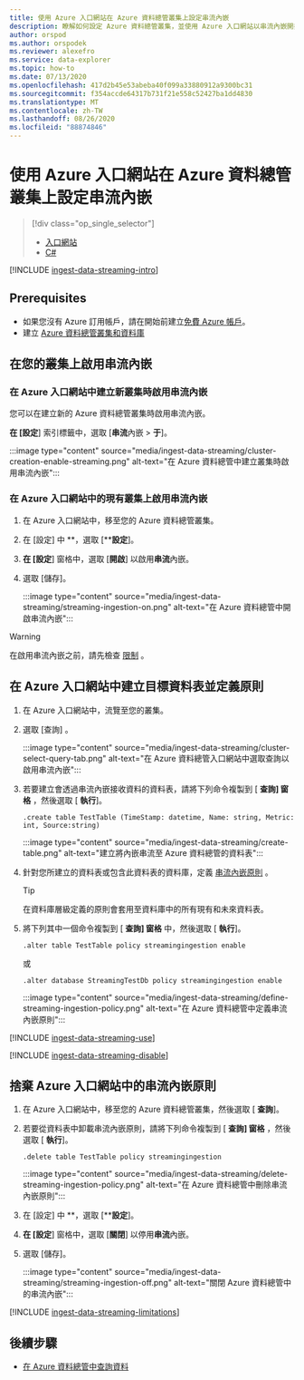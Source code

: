 ```yaml
---
title: 使用 Azure 入口網站在 Azure 資料總管叢集上設定串流內嵌
description: 瞭解如何設定 Azure 資料總管叢集，並使用 Azure 入口網站以串流內嵌開始載入資料。
author: orspod
ms.author: orspodek
ms.reviewer: alexefro
ms.service: data-explorer
ms.topic: how-to
ms.date: 07/13/2020
ms.openlocfilehash: 417d2b45e53abeba40f099a33880912a9300bc31
ms.sourcegitcommit: f354accde64317b731f21e558c52427ba1dd4830
ms.translationtype: MT
ms.contentlocale: zh-TW
ms.lasthandoff: 08/26/2020
ms.locfileid: "88874846"
---
```

# <a name="configure-streaming-ingestion-on-your-azure-data-explorer-cluster-using-the-azure-portal"></a>使用 Azure 入口網站在 Azure 資料總管叢集上設定串流內嵌

> [!div class="op_single_selector"]
> * [入口網站](ingest-data-streaming.md)
> * [C#](ingest-data-streaming-csharp.md)

[!INCLUDE [ingest-data-streaming-intro](includes/ingest-data-streaming-intro.md)]

## <a name="prerequisites"></a>Prerequisites

* 如果您沒有 Azure 訂用帳戶，請在開始前建立[免費 Azure 帳戶](https://azure.microsoft.com/free/)。
* 建立 [Azure 資料總管叢集和資料庫](create-cluster-database-portal.md)

## <a name="enable-streaming-ingestion-on-your-cluster"></a>在您的叢集上啟用串流內嵌

### <a name="enable-streaming-ingestion-while-creating-a-new-cluster-in-the-azure-portal"></a>在 Azure 入口網站中建立新叢集時啟用串流內嵌

您可以在建立新的 Azure 資料總管叢集時啟用串流內嵌。 

**在 [設定**] 索引標籤中，選取 [**串流**內嵌  >  **于**]。

:::image type="content" source="media/ingest-data-streaming/cluster-creation-enable-streaming.png" alt-text="在 Azure 資料總管中建立叢集時啟用串流內嵌":::

### <a name="enable-streaming-ingestion-on-an-existing-cluster-in-the-azure-portal"></a>在 Azure 入口網站中的現有叢集上啟用串流內嵌

1. 在 Azure 入口網站中，移至您的 Azure 資料總管叢集。 
1. 在 [設定] 中 **，選取 [****設定**]。 
1. **在 [設定**] 窗格中，選取 [**開啟**] 以啟用**串流**內嵌。
1. 選取 \[儲存\]。

    :::image type="content" source="media/ingest-data-streaming/streaming-ingestion-on.png" alt-text="在 Azure 資料總管中開啟串流內嵌":::

> [!WARNING]
> 在啟用串流內嵌之前，請先檢查 [限制](#limitations) 。

## <a name="create-a-target-table-and-define-the-policy-in-the-azure-portal"></a>在 Azure 入口網站中建立目標資料表並定義原則

1. 在 Azure 入口網站中，流覽至您的叢集。
1. 選取 [查詢]  。

    :::image type="content" source="media/ingest-data-streaming/cluster-select-query-tab.png" alt-text="在 Azure 資料總管入口網站中選取查詢以啟用串流內嵌":::

1. 若要建立會透過串流內嵌接收資料的資料表，請將下列命令複製到 [ **查詢] 窗格** ，然後選取 [ **執行**]。

    ```Kusto
    .create table TestTable (TimeStamp: datetime, Name: string, Metric: int, Source:string)
    ```

    :::image type="content" source="media/ingest-data-streaming/create-table.png" alt-text="建立將內嵌串流至 Azure 資料總管的資料表":::

1. 針對您所建立的資料表或包含此資料表的資料庫，定義 [串流內嵌原則](kusto/management/streamingingestionpolicy.md) 。 
 
    > [!TIP]
    > 在資料庫層級定義的原則會套用至資料庫中的所有現有和未來資料表。 
    
1. 將下列其中一個命令複製到 [ **查詢] 窗格** 中，然後選取 [ **執行**]。

    ```kusto
    .alter table TestTable policy streamingingestion enable
    ```

    或

    ```kusto
    .alter database StreamingTestDb policy streamingingestion enable
    ```

    :::image type="content" source="media/ingest-data-streaming/define-streaming-ingestion-policy.png" alt-text="在 Azure 資料總管中定義串流內嵌原則":::

[!INCLUDE [ingest-data-streaming-use](includes/ingest-data-streaming-types.md)]

[!INCLUDE [ingest-data-streaming-disable](includes/ingest-data-streaming-disable.md)]

## <a name="drop-the-streaming-ingestion-policy-in-the-azure-portal"></a>捨棄 Azure 入口網站中的串流內嵌原則

1. 在 Azure 入口網站中，移至您的 Azure 資料總管叢集，然後選取 [ **查詢**]。 
1. 若要從資料表中卸載串流內嵌原則，請將下列命令複製到 [ **查詢] 窗格** ，然後選取 [ **執行**]。

    ```Kusto
    .delete table TestTable policy streamingingestion 
    ```

    :::image type="content" source="media/ingest-data-streaming/delete-streaming-ingestion-policy.png" alt-text="在 Azure 資料總管中刪除串流內嵌原則":::

1. 在 [設定] 中 **，選取 [****設定**]。
1. **在 [設定**] 窗格中，選取 [**關閉**] 以停用**串流**內嵌。
1. 選取 \[儲存\]。

    :::image type="content" source="media/ingest-data-streaming/streaming-ingestion-off.png" alt-text="關閉 Azure 資料總管中的串流內嵌":::

[!INCLUDE [ingest-data-streaming-limitations](includes/ingest-data-streaming-limitations.md)]

## <a name="next-steps"></a>後續步驟

* [在 Azure 資料總管中查詢資料](web-query-data.md)
